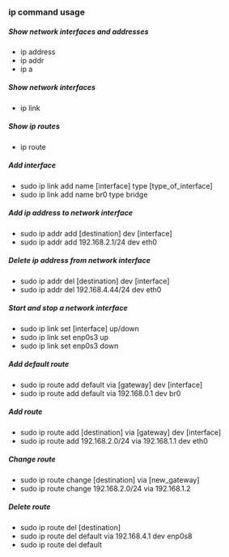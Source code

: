 ### ip command usage

##### Show network interfaces and addresses 
- ip address
- ip addr
- ip a

##### Show network interfaces
- ip link

##### Show ip routes 
- ip route

##### Add interface
- sudo ip link add name [interface] type [type_of_interface]
- sudo ip link add name br0 type bridge

##### Add ip address to network interface
- sudo ip addr add [destination] dev [interface]
- sudo ip addr add 192.168.2.1/24 dev eth0

##### Delete ip address from network interface
- sudo ip addr del [destination] dev [interface]
- sudo ip addr del 192.168.4.44/24 dev eth0

##### Start and stop a network interface
- sudo ip link set [interface] up/down
- sudo ip link set enp0s3 up
- sudo ip link set enp0s3 down

##### Add default route
- sudo ip route add default via [gateway] dev [interface]
- sudo ip route add default via 192.168.0.1 dev br0

##### Add route
- sudo ip route add [destination] via [gateway] dev [interface]
- sudo ip route add 192.168.2.0/24 via 192.168.1.1 dev eth0

##### Change route
- sudo ip route change [destination] via [new_gateway]
- sudo ip route change 192.168.2.0/24 via 192.168.1.2

##### Delete route
- sudo ip route del [destination]
- sudo ip route del default via 192.168.4.1 dev enp0s8
- sudo ip route del default